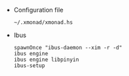- Configuration file

      ~/.xmonad/xmonad.hs
- Ibus

      spawnOnce "ibus-daemon --xim -r -d"
      ibus engine
      ibus engine libpinyin
      ibus-setup
